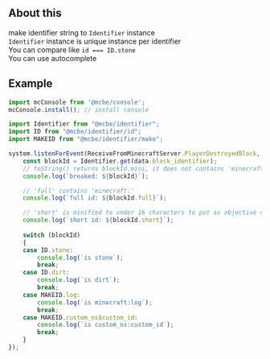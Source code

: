 
## About this
make identifier string to `Identifier` instance  
`Identifier` instance is unique instance per identifier  
You can compare like `id === ID.stone`  
You can use autocomplete

## Example

```ts
import mcConsole from '@mcbe/console';
mcConsole.install(); // install console

import Identifier from "@mcbe/identifier";
import ID from "@mcbe/identifier/id";
import MAKEID from "@mcbe/identifier/make";

system.listenForEvent(ReceiveFromMinecraftServer.PlayerDestroyedBlock, (data)=>{
    const blockId = Identifier.get(data.block_identifier);
    // toString() returns blockId.mini, it does not contains 'minecraft:'
    console.log(`breaked: ${blockId}`);

    // 'full' contains 'minecraft:'
    console.log(`full id: ${blockId.full}`);

    // 'short' is minified to under 16 characters to put as objective name
    console.log(`short id: ${blockId.short}`); 
    
    switch (blockId)
    {
    case ID.stone:
        console.log(`is stone`);
        break;
    case ID.dirt:
        console.log(`is dirt`);
        break;
    case MAKEID.log:
        console.log(`is minecraft:log`);
        break;
    case MAKEID.custom_ns$custom_id:
        console.log(`is custom_ns:custom_id`);
        break;
    }
});

```
